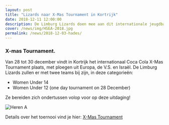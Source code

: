 ```yaml
---
layout: post
title: "Lizards naar X-Mas Tournament in Kortrijk"
date: 2018-12-11 12:00:00
description: De Limburg Lizards doen mee aan dit internationale jeugdbasketbaltoernooi.
cover: /news/img/HSEA-2018.jpg
permalink: /news/2018-12-03-hades/
---
```


### X-mas Tournament.

Van 28 tot 30 december vindt in Kortrijk het internationaal Coca Cola X-Mas Tournament plaats, met ploegen uit Europa, de V.S. en Israël.
De Limburg Lizards zullen er met twee teams bij zijn, in deze categorieën:

- Women Under 14 
- Women Under 12 (one day tournament on 28 December)

Ze bereiden zich ondertussen volop voor op deze uitdaging!

![Heren A](https://clubmgmt.blob.core.windows.net/groups/originals/26fdd112-3d0a-edc6-3971-f262806aea5a.jpg) 

Details over het toernooi vind je hier: [X-Mas Tournament](http://www.x-mastournament.be)

